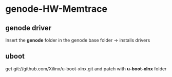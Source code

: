 # genode-HW-Memtrace
## genode driver
Insert the **genode** folder in the genode base folder -> installs drivers

## uboot 
get git://github.com/Xilinx/u-boot-xlnx.git and patch with **u-boot-xlnx** folder
